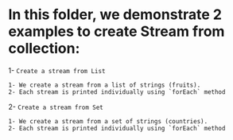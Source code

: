 # In this folder, we demonstrate 2 examples to create Stream from collection:

1- `Create a stream from List`

    1- We create a stream from a list of strings (fruits).
    2- Each stream is printed individually using `forEach` method

2- `Create a stream from Set`

    1- We create a stream from a set of strings (countries).
    2- Each stream is printed individually using `forEach` method